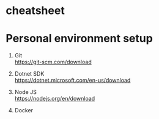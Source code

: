 # cheatsheet

# Personal environment setup

1. Git
   <br>
   https://git-scm.com/download

2. Dotnet SDK
   <br>
   https://dotnet.microsoft.com/en-us/download

3. Node JS
   <br>
   https://nodejs.org/en/download

4. Docker

